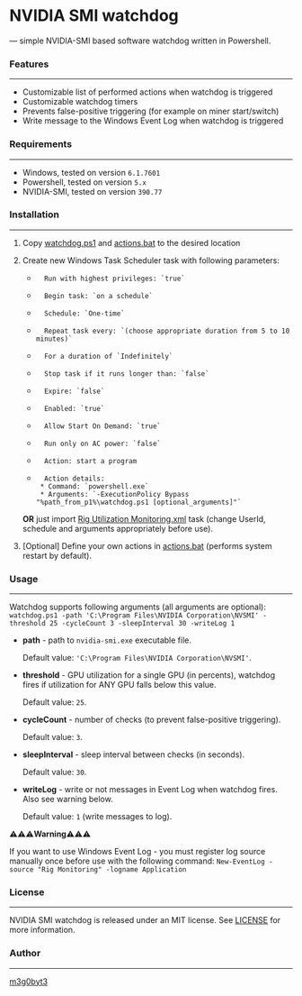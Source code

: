 # NVIDIA SMI watchdog

— simple NVIDIA-SMI based software watchdog written in Powershell.

### Features
***
* Customizable list of performed actions when watchdog is triggered
* Customizable watchdog timers
* Prevents false-positive triggering (for example on miner start/switch)
* Write message to the Windows Event Log when watchdog is triggered

### Requirements
***
* Windows, tested on version `6.1.7601`
* Powershell, tested on version `5.x`
* NVIDIA-SMI, tested on version `390.77`

### Installation
***
1. Copy [watchdog.ps1] and [actions.bat] to the desired location
2. Create new Windows Task Scheduler task with following parameters:
	*       Run with highest privileges: `true`
	*       Begin task: `on a schedule`
	*       Schedule: `One-time`
	*       Repeat task every: `(choose appropriate duration from 5 to 10 minutes)` 
	*       For a duration of `Indefinitely`
	*       Stop task if it runs longer than: `false`
	*       Expire: `false`
	*       Enabled: `true`
	*       Allow Start On Demand: `true`
	*       Run only on AC power: `false`
	*       Action: start a program
	*       Action details: 
	       * Command: `powershell.exe`	
	       * Arguments: `-ExecutionPolicy Bypass "%path_from_p1%\watchdog.ps1 [optional_arguments]"`

	**OR** just import [Rig Utilization Monitoring.xml] task \(change UserId, schedule and arguments appropriately before use).
	
3. [Optional] Define your own actions in [actions.bat] \(performs system restart by default).
	
### Usage
***
Watchdog supports following arguments (all arguments are optional):
`watchdog.ps1 -path 'C:\Program Files\NVIDIA Corporation\NVSMI' -threshold 25 -cycleCount 3 -sleepInterval 30 -writeLog 1`

* **path** - path to `nvidia-smi.exe` executable file. 

	Default value: `'C:\Program Files\NVIDIA Corporation\NVSMI'`.
	
* **threshold** - GPU utilization for a single GPU (in percents), watchdog fires if utilization for ANY GPU falls below this value. 

	Default value: `25`.
	
* **cycleCount** - number of checks (to prevent false-positive triggering). 

	Default value: `3`.
	
* **sleepInterval** - sleep interval between checks (in seconds). 
	
	Default value: `30`.
	
* **writeLog** - write or not messages in Event Log when watchdog fires. Also see warning below. 
	
	Default value: `1` (write messages to log).

⚠️⚠️⚠️**Warning**⚠️⚠️⚠️

If you want to use Windows Event Log - you must register log source manually once before use with the following command:
`New-EventLog -source "Rig Monitoring" -logname Application`


###  License
***
NVIDIA SMI watchdog is released under an MIT license. See [LICENSE] for more information.

###  Author
***
[m3g0byt3]

[//]: #
[LICENSE]: 	<https://github.com/m3g0byt3/nvidia-smi-watchdog/blob/master/LICENSE.txt>
[watchdog.ps1]: <https://github.com/m3g0byt3/nvidia-smi-watchdog/blob/master/watchdog.ps1>
[actions.bat]: <https://github.com/m3g0byt3/nvidia-smi-watchdog/blob/master/actions.bat>
[Rig Utilization Monitoring.xml]: <https://github.com/m3g0byt3/nvidia-smi-watchdog/blob/master/Rig%20Utilization%20Monitoring.xml>
[m3g0byt3]: 	<https://github.com/m3g0byt3>

